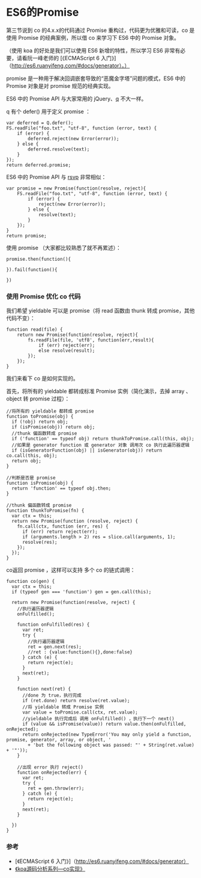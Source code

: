 # ES6的Promise

第三节说到 co 的4.x.x的代码通过 Promise 重构过，代码更为优雅和可读，co 是使用 Promise 的经典案例，所以借 co 来学习下 ES6 中的 Promise 对象。

（使用 koa 的好处是我们可以使用 ES6 新增的特性，所以学习 ES6 非常有必要，请看阮一峰老师的 [《ECMAScript 6 入门》]（http://es6.ruanyifeng.com/#docs/generator）。）

promise 是一种用于解决回调嵌套导致的“恶魔金字塔”问题的模式，ES6 中的 Promise 对象是对 promise 规范的经典实现。

ES6 中的 Promise API 与大家常用的 jQuery、[q](https://www.npmjs.com/package/q) 不大一样。

q 有个 defer() 用于定义 promise ：

    var deferred = Q.defer();
    FS.readFile("foo.txt", "utf-8", function (error, text) {
        if (error) {
            deferred.reject(new Error(error));
        } else {
            deferred.resolve(text);
        }
    });
    return deferred.promise;
    
ES6 中的 Promise API 与 [rsvp](https://www.npmjs.com/package/rsvp) 非常相似：

    var promise = new Promise(function(resolve, reject){
        FS.readFile("foo.txt", "utf-8", function (error, text) {
            if (error) {
                reject(new Error(error));
            } else {
                resolve(text);
            }
        });
    }
    return promise;
    
使用 promise （大家都比较熟悉了就不再累述）：

    promise.then(function(){
        
    }).fail(function(){
    
    })
    
### 使用 Promise 优化 co 代码

我们希望 yieldable 可以是 promise（将 read 函数由 thunk 转成 promise，其他代码不变）：

    function read(file) {
        return new Promise(function(resolve, reject){
            fs.readFile(file, 'utf8', function(err,result){
                if (err) reject(err);
                else resolve(result);
            });
        });
    }

我们来看下 co 是如何实现的。

首先，将所有的 yieldable 都转成标准 Promise 实例（简化演示，去掉 array 、object 转 promise 过程）：

    //将所有的 yieldable 都转成 promise 
    function toPromise(obj) {
      if (!obj) return obj;
      if (isPromise(obj)) return obj;
      //thunk 偏函数转成 promise
      if ('function' == typeof obj) return thunkToPromise.call(this, obj);
      //如果是 generator function 或 generator 对象 调用次 co 执行此遍历器逻辑
      if (isGeneratorFunction(obj) || isGenerator(obj)) return co.call(this, obj);
      return obj;
    }
    
    //判断是否是 promise
    function isPromise(obj) {
      return 'function' == typeof obj.then;
    }
    
    //thunk 偏函数转成 promise
    function thunkToPromise(fn) {
      var ctx = this;
      return new Promise(function (resolve, reject) {
        fn.call(ctx, function (err, res) {
          if (err) return reject(err);
          if (arguments.length > 2) res = slice.call(arguments, 1);
          resolve(res);
        });
      });
    } 

co返回 promise ，这样可以支持 多个 co 的链式调用：

    function co(gen) {
      var ctx = this;
      if (typeof gen === 'function') gen = gen.call(this);
    
      return new Promise(function(resolve, reject) {
        //执行遍历器逻辑
        onFulfilled();
        
        function onFulfilled(res) {
          var ret;
          try {
            //执行遍历器逻辑
            ret = gen.next(res);
            //ret : {value:function(){},done:false}
          } catch (e) {
            return reject(e);
          }
          next(ret);
        }
        
        function next(ret) {
          //done 为 true，执行完成
          if (ret.done) return resolve(ret.value);
          //将 yieldable 转成 Promise 实例
          var value = toPromise.call(ctx, ret.value);
          //yieldable 执行完成后 调用 onFulfilled() ，执行下一个 next()
          if (value && isPromise(value)) return value.then(onFulfilled, onRejected);
          return onRejected(new TypeError('You may only yield a function, promise, generator, array, or object, '
            + 'but the following object was passed: "' + String(ret.value) + '"'));
        }
        
        //出现 error 执行 reject()
        function onRejected(err) {
          var ret;
          try {
            ret = gen.throw(err);
          } catch (e) {
            return reject(e);
          }
          next(ret);
        }
        
      })
    }


### 参考

* [《ECMAScript 6 入门》]（http://es6.ruanyifeng.com/#docs/generator）
* [《koa源码分析系列—co实现》](http://purplebamboo.github.io/2014/05/24/koa-source-analytics-2/)